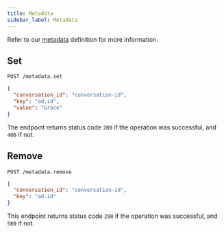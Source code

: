 ```yaml
---
title: Metadata
sidebar_label: Metadata
---
```


Refer to our [metadata](getting-started/glossary.md#metadata) definition for
more information.

## Set

`POST /metadata.set`

```json
{
  "conversation_id": "conversation-id",
  "key": "ad.id",
  "value": "Grace"
}
```

The endpoint returns status code `200` if the operation was successful, and
`400` if not.

## Remove

`POST /metadata.remove`

```json
{
  "conversation_id": "conversation-id",
  "key": "ad.id"
}
```

This endpoint returns status code `200` if the operation was successful, and
`500` if not.
